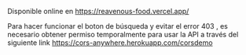 Disponible online en https://reavenous-food.vercel.app/

Para hacer funcionar el boton de búsqueda y evitar el error 403 , es necesario obtener permiso temporalmente para usar la API a través del siguiente link
https://cors-anywhere.herokuapp.com/corsdemo
